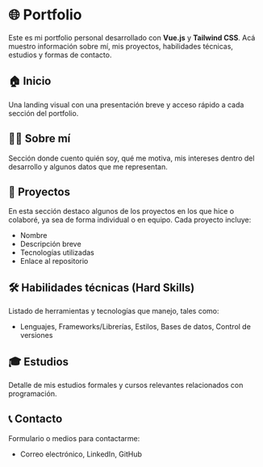 # 🌐 Portfolio

Este es mi portfolio personal desarrollado con **Vue.js** y **Tailwind CSS**. Acá muestro información sobre mí, mis proyectos, habilidades técnicas, estudios y formas de contacto.

## 🏠 Inicio

Una landing visual con una presentación breve y acceso rápido a cada sección del portfolio.

## 👩‍💻 Sobre mí

Sección donde cuento quién soy, qué me motiva, mis intereses dentro del desarrollo y algunos datos que me representan.

## 💼 Proyectos

En esta sección destaco algunos de los proyectos en los que hice o colaboré, ya sea de forma individual o en equipo. Cada proyecto incluye:

- Nombre
- Descripción breve
- Tecnologías utilizadas
- Enlace al repositorio

## 🛠️ Habilidades técnicas (Hard Skills)

Listado de herramientas y tecnologías que manejo, tales como:

- Lenguajes, Frameworks/Librerías, Estilos, Bases de datos, Control de versiones

## 🎓 Estudios

Detalle de mis estudios formales y cursos relevantes relacionados con programación.

## 📞 Contacto

Formulario o medios para contactarme:

-  Correo electrónico, LinkedIn, GitHub


